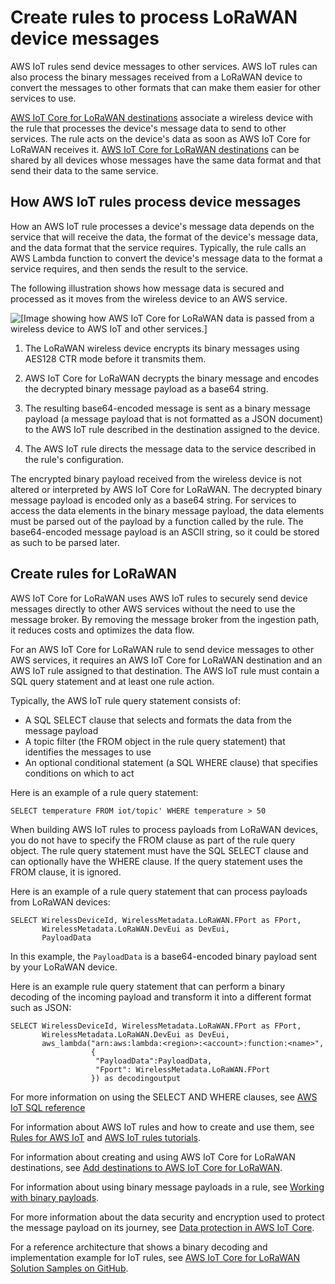 # Create rules to process LoRaWAN device messages<a name="connect-iot-lorawan-destination-rules"></a>

AWS IoT rules send device messages to other services\. AWS IoT rules can also process the binary messages received from a LoRaWAN device to convert the messages to other formats that can make them easier for other services to use\.

[AWS IoT Core for LoRaWAN destinations](connect-iot-lorawan-create-destinations.md) associate a wireless device with the rule that processes the device's message data to send to other services\. The rule acts on the device's data as soon as AWS IoT Core for LoRaWAN receives it\. [AWS IoT Core for LoRaWAN destinations](connect-iot-lorawan-create-destinations.md) can be shared by all devices whose messages have the same data format and that send their data to the same service\.

## How AWS IoT rules process device messages<a name="how-rules-process-message"></a>

How an AWS IoT rule processes a device's message data depends on the service that will receive the data, the format of the device's message data, and the data format that the service requires\. Typically, the rule calls an AWS Lambda function to convert the device's message data to the format a service requires, and then sends the result to the service\.

The following illustration shows how message data is secured and processed as it moves from the wireless device to an AWS service\.

![\[Image showing how AWS IoT Core for LoRaWAN data is passed from a wireless device to AWS IoT and other services.\]](http://docs.aws.amazon.com/iot/latest/developerguide/images/iot-lorawan-data-flow.png)

1. The LoRaWAN wireless device encrypts its binary messages using AES128 CTR mode before it transmits them\.

1. AWS IoT Core for LoRaWAN decrypts the binary message and encodes the decrypted binary message payload as a base64 string\.

1. The resulting base64\-encoded message is sent as a binary message payload \(a message payload that is not formatted as a JSON document\) to the AWS IoT rule described in the destination assigned to the device\.

1. The AWS IoT rule directs the message data to the service described in the rule's configuration\.

The encrypted binary payload received from the wireless device is not altered or interpreted by AWS IoT Core for LoRaWAN\. The decrypted binary message payload is encoded only as a base64 string\. For services to access the data elements in the binary message payload, the data elements must be parsed out of the payload by a function called by the rule\. The base64\-encoded message payload is an ASCII string, so it could be stored as such to be parsed later\.

## Create rules for LoRaWAN<a name="create-lorawan-rules"></a>

AWS IoT Core for LoRaWAN uses AWS IoT rules to securely send device messages directly to other AWS services without the need to use the message broker\. By removing the message broker from the ingestion path, it reduces costs and optimizes the data flow\.

For an AWS IoT Core for LoRaWAN rule to send device messages to other AWS services, it requires an AWS IoT Core for LoRaWAN destination and an AWS IoT rule assigned to that destination\. The AWS IoT rule must contain a SQL query statement and at least one rule action\. 

Typically, the AWS IoT rule query statement consists of:
+ A SQL SELECT clause that selects and formats the data from the message payload
+ A topic filter \(the FROM object in the rule query statement\) that identifies the messages to use
+ An optional conditional statement \(a SQL WHERE clause\) that specifies conditions on which to act

Here is an example of a rule query statement:

```
SELECT temperature FROM iot/topic' WHERE temperature > 50
```

When building AWS IoT rules to process payloads from LoRaWAN devices, you do not have to specify the FROM clause as part of the rule query object\. The rule query statement must have the SQL SELECT clause and can optionally have the WHERE clause\. If the query statement uses the FROM clause, it is ignored\.

Here is an example of a rule query statement that can process payloads from LoRaWAN devices:

```
SELECT WirelessDeviceId, WirelessMetadata.LoRaWAN.FPort as FPort,
       WirelessMetadata.LoRaWAN.DevEui as DevEui, 
       PayloadData
```

In this example, the `PayloadData` is a base64\-encoded binary payload sent by your LoRaWAN device\.

Here is an example rule query statement that can perform a binary decoding of the incoming payload and transform it into a different format such as JSON:

```
SELECT WirelessDeviceId, WirelessMetadata.LoRaWAN.FPort as FPort,
       WirelessMetadata.LoRaWAN.DevEui as DevEui, 
       aws_lambda("arn:aws:lambda:<region>:<account>:function:<name>",                                       
                  {                                      
                   "PayloadData":PayloadData,                                       
                   "Fport": WirelessMetadata.LoRaWAN.FPort   
                  }) as decodingoutput
```

For more information on using the SELECT AND WHERE clauses, see [AWS IoT SQL reference](iot-sql-reference.md)

For information about AWS IoT rules and how to create and use them, see [Rules for AWS IoT](iot-rules.md) and [AWS IoT rules tutorials](iot-rules-tutorial.md)\.

For information about creating and using AWS IoT Core for LoRaWAN destinations, see [Add destinations to AWS IoT Core for LoRaWAN](connect-iot-lorawan-create-destinations.md)\.

For information about using binary message payloads in a rule, see [Working with binary payloads](binary-payloads.md)\.

For more information about the data security and encryption used to protect the message payload on its journey, see [Data protection in AWS IoT Core](data-protection.md)\.

For a reference architecture that shows a binary decoding and implementation example for IoT rules, see [AWS IoT Core for LoRaWAN Solution Samples on GitHub](https://github.com/aws-samples/aws-iot-core-lorawan/tree/main/transform_binary_payload)\.